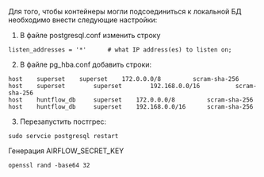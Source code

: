 Для того, чтобы контейнеры могли подсоединиться к локальной БД 
необходимо внести следующие настройки:

1. В файле postgresql.conf изменить строку
```
listen_addresses = '*'		# what IP address(es) to listen on;
```
2. В файле pg_hba.conf добавить строки:
```commandline
host 	superset 	superset 	172.0.0.0/8 		scram-sha-256
host    superset        superset        192.168.0.0/16        	scram-sha-256
host 	huntflow_db 	superset 	172.0.0.0/8 		scram-sha-256
host 	huntflow_db 	superset 	192.168.0.0/16 		scram-sha-256
```
3. Перезапустить постгрес:
```commandline
sudo servcie postgresql restart
```

Генерация AIRFLOW_SECRET_KEY
```commandline
openssl rand -base64 32
```